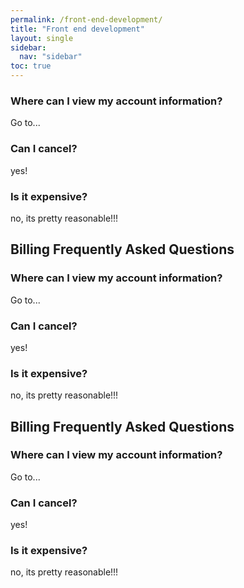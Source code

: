 ```yaml
---
permalink: /front-end-development/
title: "Front end development"
layout: single
sidebar:
  nav: "sidebar"
toc: true
---
```

### Where can I view my account information?

Go to...

### Can I cancel?

yes!

### Is it expensive?

no, its pretty reasonable!!!

## Billing Frequently Asked Questions

### Where can I view my account information?

Go to...

### Can I cancel?

yes!

### Is it expensive?

no, its pretty reasonable!!!

## Billing Frequently Asked Questions

### Where can I view my account information?

Go to...

### Can I cancel?

yes!

### Is it expensive?

no, its pretty reasonable!!!
